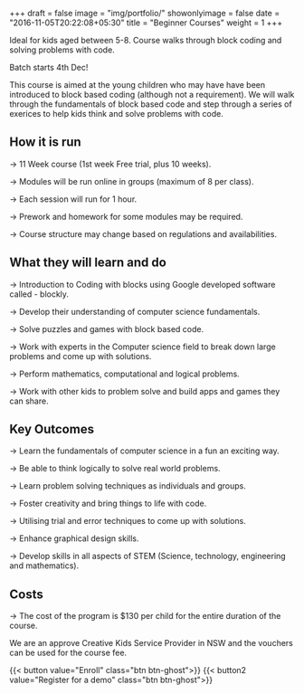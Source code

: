+++
draft = false
image = "img/portfolio/"
showonlyimage = false
date = "2016-11-05T20:22:08+05:30"
title = "Beginner Courses"
weight = 1
+++

Ideal for kids aged between 5-8. Course walks through block coding and solving problems with code.

Batch starts 4th Dec!
<!--more-->

This course is aimed at the young children who may have have been introduced to block based coding (although not a requirement). We will walk through the fundamentals of block based code and step through a series of exerices to help kids think and solve problems with code.

## How it is run

-> 11 Week course (1st week Free trial, plus 10 weeks).

-> Modules will be run online in groups (maximum of 8 per class).

-> Each session will run for 1 hour.

-> Prework and homework for some modules may be required.

-> Course structure may change based on regulations and availabilities.

## What they will learn and do

-> Introduction to Coding with blocks using Google developed software called - blockly.

-> Develop their understanding of computer science fundamentals.

-> Solve puzzles and games with block based code.

-> Work with experts in the Computer science field to break down large problems and come up with solutions.

-> Perform mathematics, computational and logical problems.

-> Work with other kids to problem solve and build apps and games they can share.

## Key Outcomes

-> Learn the fundamentals of computer science in a fun an exciting way.

-> Be able to think logically to solve real world problems.

-> Learn problem solving techniques as individuals and groups.

-> Foster creativity and bring things to life with code.

-> Utilising trial and error techniques to come up with solutions.

-> Enhance graphical design skills.

-> Develop skills in all aspects of STEM (Science, technology, engineering and mathematics).

## Costs

-> The cost of the program is $130 per child for the entire duration of the course.

We are an approve Creative Kids Service Provider in NSW and the vouchers can be used for the course fee.

{{< button value="Enroll" class="btn btn-ghost">}}
{{< button2 value="Register for a demo" class="btn btn-ghost">}}
